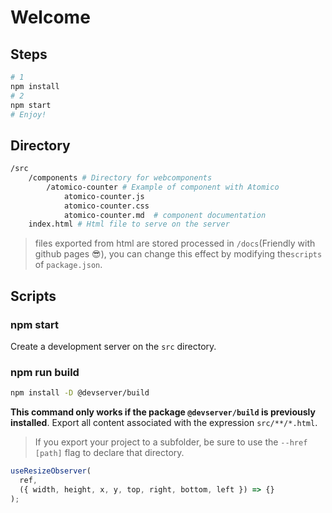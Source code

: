 # Welcome

## Steps

```bash
# 1
npm install
# 2
npm start
# Enjoy!
```

## Directory

```bash
/src
    /components # Directory for webcomponents
        /atomico-counter # Example of component with Atomico
            atomico-counter.js
            atomico-counter.css
            atomico-counter.md  # component documentation
    index.html # Html file to serve on the server
```

> files exported from html are stored processed in `/docs`(Friendly with github pages 😎), you can change this effect by modifying the`scripts` of `package.json`.

## Scripts

### npm start

Create a development server on the `src` directory.

### npm run build

```bash
npm install -D @devserver/build
```

**This command only works if the package `@devserver/build` is previously installed**. Export all content associated with the expression `src/**/*.html`.

> If you export your project to a subfolder, be sure to use the `--href [path]` flag to declare that directory.

```js
useResizeObserver(
  ref,
  ({ width, height, x, y, top, right, bottom, left }) => {}
);
```

